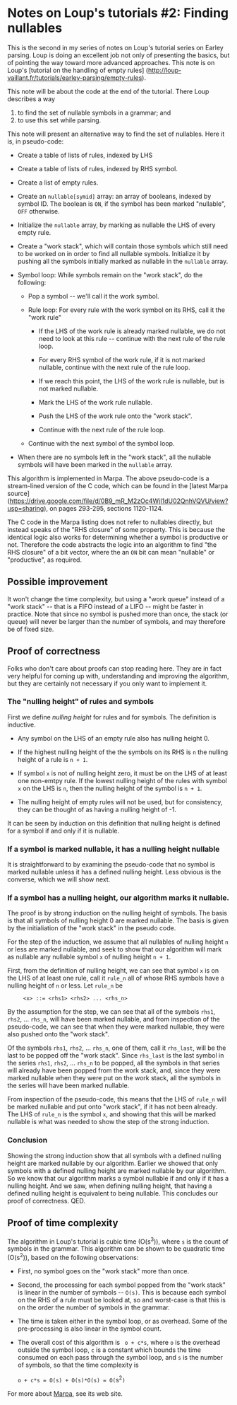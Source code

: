 # Notes on Loup's tutorials #2: Finding nullables

This is the second in my series of notes on Loup's tutorial series
on Earley parsing.
Loup is doing an excellent job not only of presenting the basics,
but of pointing the way toward more advanced approaches.
This note is on Loup's
[tutorial on the handling of empty rules]
(http://loup-vaillant.fr/tutorials/earley-parsing/empty-rules).

This note will be about the code at the end of the tutorial.
There Loup describes a way

1.  to find the set of nullable symbols in a grammar; and
2.  to use this set while parsing.

This note will present an alternative way to find the set
of nullables.  Here it is, in pseudo-code:

* Create a table of lists of rules, indexed by LHS

* Create a table of lists of rules, indexed by RHS symbol.

* Create a list of empty rules.

*   Create an `nullable[symid]` array:
    an array of booleans, indexed by symbol ID.
    The boolean is `ON`, if the symbol has been marked
    "nullable", `OFF` otherwise.

*   Initialize the `nullable` array, by marking
    as nullable the LHS of every empty rule.

*   Create a "work stack", which will contain 
    those symbols which still need to be worked on
    in order to find all nullable symbols.
    Initialize it by pushing all the symbols initially
    marked as nullable in the `nullable` array.

*   Symbol loop: While symbols remain on the "work stack", do the following:

    + Pop a symbol -- we'll call it the work symbol.

    + Rule loop: For every rule with the work symbol on its RHS, call it the "work rule"

        *   If the LHS of the work rule is already marked nullable,
            we do not need to look at this rule --
            continue with the next rule of the rule loop.

        *   For every RHS symbol of the work rule,
            if it is not marked nullable, 
            continue with the next rule of the rule loop.

        *   If we reach this point, the LHS of the work rule is nullable,
            but is not marked nullable.

        * Mark the LHS of the work rule nullable.

        * Push the LHS of the work rule onto the "work stack".

        * Continue with the next rule of the rule loop.

    + Continue with the next symbol of the symbol loop.

* When there are no symbols left in the "work stack",
    all the nullable symbols will have been marked in the `nullable`
    array.

This algorithm is implemented in Marpa.
The above pseudo-code is a stream-lined version of the C code,
which can be found in the
[latest Marpa source]
(https://drive.google.com/file/d/0B9_mR_M2zOc4WjI1dU02QnhVQVU/view?usp=sharing),
on pages 293-295, sections 1120-1124.

The C code in the Marpa listing does not refer
to nullables directly, but instead speaks
of the "RHS closure" of some property.
This is because the identical logic also works for determining
whether a symbol is productive or not.
Therefore the code abstracts the logic into an
algorithm to find "the RHS closure" of a bit vector,
where the an `ON` bit can mean "nullable" or "productive",
as required.

## Possible improvement

It won't change the time complexity, but using a "work queue" instead
of a "work stack" -- that is a FIFO instead of a LIFO -- might be
faster in practice.
Note that since no symbol is pushed more than
once,
the stack (or queue) will never be larger than the number of symbols,
and may therefore be of fixed size.

## Proof of correctness

Folks who don't care about proofs can stop reading here.
They are in fact very helpful for coming up with, understanding
and improving the algorithm,
but they are certainly not necessary if you only want to implement it.

### The "nulling height" of rules and symbols

First we define *nulling height* for rules and for symbols.
The definition is inductive.

* Any symbol on the LHS of an empty rule also has nulling height 0.

* If the highest nulling height of the the symbols on its RHS is `n`
    the nulling height of a rule is `n + 1`.

* If symbol `x` is not of nulling height zero, it must be on the LHS
    of at least one non-emtpy rule.
    If the lowest nulling height of the rules with symbol `x` on
    the LHS is `n`, then the nulling height 
    of the symbol is `n + 1`.

* The nulling height of empty rules will not be used, but
    for consistency,
    they can be thought of as having a nulling height of -1.

It can be seen by induction on this definition that nulling height
is defined for a symbol if and only if it is nullable.

### If a symbol is marked nullable, it has a nulling height nullable

It is straightforward to by examining the pseudo-code that
no symbol is marked nullable unless
it has a defined nulling height.
Less obvious is the converse, which we will show next.

### If a symbol has a nulling height, our algorithm marks it nullable.

The proof is by strong induction on the nulling height of symbols.
The basis is that all symbols of nulling height 0 are marked nullable.
The basis is given by the initialiation of the "work stack"
in the pseudo code.

For the step of the induction, we assume that
all nullables of nulling height `n` or less are marked
nullable, and seek to show that
our algorithm will mark as nullable
any nullable symbol `x` of nulling height `n + 1`.

First, from the definition of nulling height,
we can see that symbol `x` is on the LHS
of at least one rule,
call it `rule_n`
all of whose RHS symbols have a nulling height of
`n` or less.
Let `rule_n` be
```
     <x> ::= <rhs1> <rhs2> ... <rhs_n>
```
By the assumption for the step,
we can see that
all of the symbols
`rhs1`, `rhs2`, ... `rhs_n`,
will have been marked nullable,
and from inspection of the pseudo-code,
we can see that when they were marked nullable,
they were also pushed onto the "work stack".

Of the symbols `rhs1`, `rhs2`, ... `rhs_n`,
one of them,
call it `rhs_last`,
will be the last to be popped off the "work stack".
Since `rhs_last` is the last symbol
in the series `rhs1`, `rhs2`, ... `rhs_n`
to be popped,
all the symbols in that series
will already have been popped from the work stack,
and, since they were marked nullable when they were
put on the work stack,
all the symbols in the series
will have been marked nullable.

From inspection of the pseudo-code,
this means that the LHS of `rule_n` will be marked nullable
and put onto "work stack",
if it has not been already.
The LHS of `rule_n` is the symbol `x`, and showing that 
this will be marked nullable is what was needed to
show the step of the strong induction.

### Conclusion

Showing the strong induction show that all symbols with
a defined nulling height are marked nullable by our algorithm.
Earlier we showed that only symbols with a defined nulling height
are marked nullable by our algorithm.
So we know that our algorithm marks a symbol nullable if
and only if it has a nulling height.
And we saw, when defining nulling height,
that having a defined nulling height is equivalent
to being nullable.
This concludes our proof of correctness.
QED.

## Proof of time complexity

The algorithm in Loup's tutorial is cubic time (O(s<sup>3</sup>)),
where `s` is the count of symbols in the grammar.
This algorithm can be shown to be quadratic time (O(s<sup>2</sup>)),
based on the following
observations:

* First, no symbol goes on the "work stack" more than once.

* Second, the processing for each symbol popped from the "work stack"
    is linear in the number of symbols -- `O(s)`.
    This is because each symbol on the RHS of a rule must be looked at,
    so and worst-case is
    that this is on the order the number of symbols in the 
    grammar.

* The time is taken either in the symbol loop, or as overhead.
    Some of the pre-processing is also linear in the symbol count.

*   The overall cost of this algorithm is ` o + c*s`,
    where `o` is the overhead
    outside the symbol loop, `c` is a constant which bounds the time consumed
    on each pass through the symbol loop,
    and `s` is the number of symbols,
    so that the time complexity is
    
    `o + c*s = O(s) + O(s)*O(s) = O(`s<sup>2</sup>`)`

For more about
[Marpa](http://savage.net.au/Marpa.html),
see its web site.

<!---
vim: expandtab shiftwidth=4
-->
